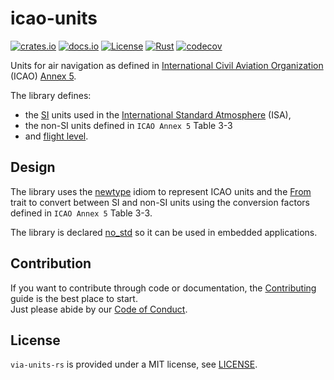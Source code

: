 # icao-units

[![crates.io](https://img.shields.io/crates/v/icao-units.svg)](https://crates.io/crates/icao-units)
[![docs.io](https://docs.rs/icao-units/badge.svg)](https://docs.rs/icao-units/)
[![License](https://img.shields.io/badge/License-MIT-blue)](https://opensource.org/license/mit/)
[![Rust](https://github.com/kenba/icao-units-rs/actions/workflows/rust.yml/badge.svg)](https://github.com/kenba/icao-units-rs/actions)
[![codecov](https://codecov.io/gh/kenba/icao-units-rs/graph/badge.svg?token=6DTOY9Y4BT)](https://codecov.io/gh/kenba/icao-units-rs)

Units for air navigation as defined in [International Civil Aviation Organization](https://icao.int/) (ICAO) [Annex 5](https://store.icao.int/en/annex-5-units-of-measurement-to-be-used-in-the-air-and-ground-services).

The library defines:

- the [SI](https://en.wikipedia.org/wiki/International_System_of_Units)
units used in the [International Standard Atmosphere](https://en.wikipedia.org/wiki/International_Standard_Atmosphere) (ISA),
- the non-SI units defined in `ICAO Annex 5` Table 3-3
- and [flight level](https://en.wikipedia.org/wiki/Flight_level).

## Design

The library uses the [newtype](https://rust-unofficial.github.io/patterns/patterns/behavioural/newtype.html)
idiom to represent ICAO units and the [From](https://doc.rust-lang.org/core/convert/trait.From.html)
trait to convert between SI and non-SI units using the conversion factors
defined in `ICAO Annex 5` Table 3-3.

The library is declared [no_std](https://docs.rust-embedded.org/book/intro/no-std.html)
so it can be used in embedded applications.

## Contribution

If you want to contribute through code or documentation, the [Contributing](CONTRIBUTING.md) guide is the best place to start.  
Just please abide by our [Code of Conduct](CODE_OF_CONDUCT.md).

## License

`via-units-rs` is provided under a MIT license, see [LICENSE](LICENSE).
